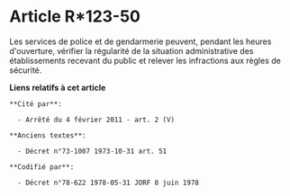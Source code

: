 # Article R*123-50

Les services de police et de gendarmerie peuvent, pendant les heures d'ouverture, vérifier la régularité de la situation
administrative des établissements recevant du public et relever les infractions aux règles de sécurité.

**Liens relatifs à cet article**

	**Cité par**:

	  - Arrêté du 4 février 2011 - art. 2 (V)

	**Anciens textes**:

	  - Décret n°73-1007 1973-10-31 art. 51

	**Codifié par**:

	  - Décret n°78-622 1978-05-31 JORF 8 juin 1978
